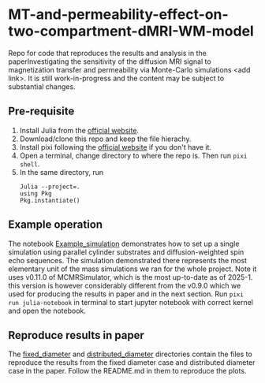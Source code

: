 # MT-and-permeability-effect-on-two-compartment-dMRI-WM-model
Repo for code that reproduces the results and analysis in the paperInvestigating the sensitivity of the diffusion MRI signal to magnetization transfer and permeability via Monte-Carlo simulations &lt;add link>. It is still work-in-progress and the content may be subject to substantial changes.

## Pre-requisite
1. Install Julia from the [official website](https://julialang.org/downloads/).
2. Download/clone this repo and keep the file hierachy.
3. Install pixi following the [official website](https://pixi.sh/latest/installation/) if you don't have it.
4. Open a terminal, change directory to where the repo is. Then run `pixi shell`.
5. In the same directory, run
   ```
   Julia --project=.
   using Pkg
   Pkg.instantiate()
   ```
   
## Example operation
The notebook [Example_simulation](https://github.com/zhiyuzheng1769/MT-and-permeability-effect-on-two-compartment-dMRI-WM-model/blob/main/Example_simulation.ipynb) demonstrates how to set up a single simulation using parallel cylinder substrates and diffusion-weighted spin echo sequences. The simulation demonstrated there represents the most elementary unit of the mass simulations we ran for the whole project. Note it uses v0.11.0 of MCMRSimulator, which is the most up-to-date as of 2025-1. this version is however considerably different from the v0.9.0 which we used for producing the results in paper and in the next section. Run `pixi run julia-notebook` in terminal to start jupyter notebook with correct kernel and open the notebook.

## Reproduce results in paper
The [fixed_diameter](https://github.com/zhiyuzheng1769/MT-and-permeability-effect-on-two-compartment-dMRI-WM-model/tree/main/fixed_diameter) and [distributed_diameter](https://github.com/zhiyuzheng1769/MT-and-permeability-effect-on-two-compartment-dMRI-WM-model/tree/main/distributed_diameter) directories contain the files to reproduce the results from the fixed diameter case and distributed diameter case in the paper. Follow the README.md in them to reproduce the plots.
